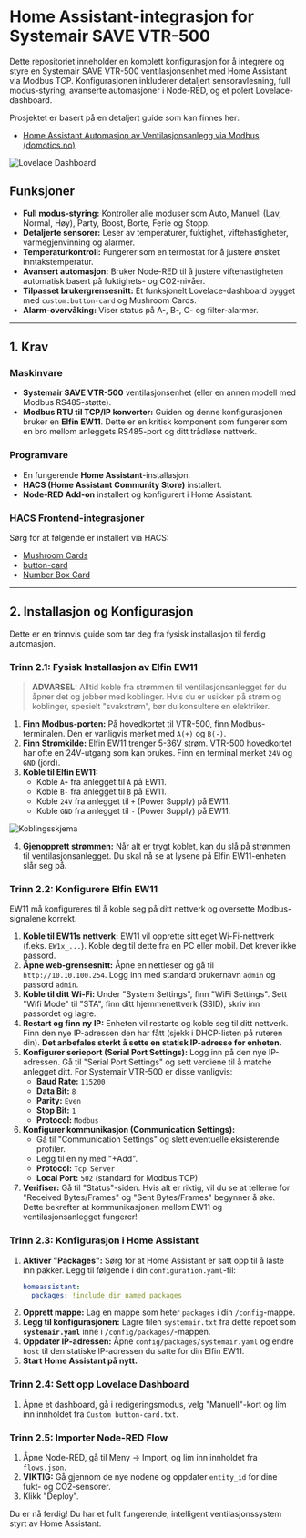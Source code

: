 # Home Assistant-integrasjon for Systemair SAVE VTR-500

Dette repositoriet inneholder en komplett konfigurasjon for å integrere og styre en Systemair SAVE VTR-500 ventilasjonsenhet med Home Assistant via Modbus TCP. Konfigurasjonen inkluderer detaljert sensoravlesning, full modus-styring, avanserte automasjoner i Node-RED, og et polert Lovelace-dashboard.

Prosjektet er basert på en detaljert guide som kan finnes her:
*   [Home Assistant Automasjon av Ventilasjonsanlegg via Modbus (domotics.no)](https://www.domotics.no/post/home-assistant-automasjon-av-ventilasjonsanlegg-via-modbus)

![Lovelace Dashboard](screenshot.png)
<!-- Du bør erstatte screenshot.png med et faktisk bilde av ditt dashboard -->

## Funksjoner

*   **Full modus-styring:** Kontroller alle moduser som Auto, Manuell (Lav, Normal, Høy), Party, Boost, Borte, Ferie og Stopp.
*   **Detaljerte sensorer:** Leser av temperaturer, fuktighet, viftehastigheter, varmegjenvinning og alarmer.
*   **Temperaturkontroll:** Fungerer som en termostat for å justere ønsket inntakstemperatur.
*   **Avansert automasjon:** Bruker Node-RED til å justere viftehastigheten automatisk basert på fuktighets- og CO2-nivåer.
*   **Tilpasset brukergrensesnitt:** Et funksjonelt Lovelace-dashboard bygget med `custom:button-card` og Mushroom Cards.
*   **Alarm-overvåking:** Viser status på A-, B-, C- og filter-alarmer.

---

## 1. Krav

### Maskinvare
*   **Systemair SAVE VTR-500** ventilasjonsenhet (eller en annen modell med Modbus RS485-støtte).
*   **Modbus RTU til TCP/IP konverter:** Guiden og denne konfigurasjonen bruker en **Elfin EW11**. Dette er en kritisk komponent som fungerer som en bro mellom anleggets RS485-port og ditt trådløse nettverk.

### Programvare
*   En fungerende **Home Assistant**-installasjon.
*   **HACS (Home Assistant Community Store)** installert.
*   **Node-RED Add-on** installert og konfigurert i Home Assistant.

### HACS Frontend-integrasjoner
Sørg for at følgende er installert via HACS:
*   [Mushroom Cards](https://github.com/piitaya/lovelace-mushroom)
*   [button-card](https://github.com/custom-cards/button-card)
*   [Number Box Card](https://github.com/htmlchinchilla/numberbox-card)

---

## 2. Installasjon og Konfigurasjon

Dette er en trinnvis guide som tar deg fra fysisk installasjon til ferdig automasjon.

### Trinn 2.1: Fysisk Installasjon av Elfin EW11

> **ADVARSEL:** Alltid koble fra strømmen til ventilasjonsanlegget før du åpner det og jobber med koblinger. Hvis du er usikker på strøm og koblinger, spesielt "svakstrøm", bør du konsultere en elektriker.

1.  **Finn Modbus-porten:** På hovedkortet til VTR-500, finn Modbus-terminalen. Den er vanligvis merket med `A(+)` og `B(-)`.
2.  **Finn Strømkilde:** Elfin EW11 trenger 5-36V strøm. VTR-500 hovedkortet har ofte en 24V-utgang som kan brukes. Finn en terminal merket `24V` og `GND` (jord).
3.  **Koble til Elfin EW11:**
    *   Koble `A+` fra anlegget til `A` på EW11.
    *   Koble `B-` fra anlegget til `B` på EW11.
    *   Koble `24V` fra anlegget til `+` (Power Supply) på EW11.
    *   Koble `GND` fra anlegget til `-` (Power Supply) på EW11.

<!-- Foreslå å legge til bilde av koblingsskjema her, likt det du har i guiden -->
![Koblingsskjema](wiring_diagram.png)

4.  **Gjenopprett strømmen:** Når alt er trygt koblet, kan du slå på strømmen til ventilasjonsanlegget. Du skal nå se at lysene på Elfin EW11-enheten slår seg på.

### Trinn 2.2: Konfigurere Elfin EW11

EW11 må konfigureres til å koble seg på ditt nettverk og oversette Modbus-signalene korrekt.

1.  **Koble til EW11s nettverk:** EW11 vil opprette sitt eget Wi-Fi-nettverk (f.eks. `EW1x_...`). Koble deg til dette fra en PC eller mobil. Det krever ikke passord.
2.  **Åpne web-grensesnitt:** Åpne en nettleser og gå til `http://10.10.100.254`. Logg inn med standard brukernavn `admin` og passord `admin`.
3.  **Koble til ditt Wi-Fi:** Under "System Settings", finn "WiFi Settings". Sett "Wifi Mode" til "STA", finn ditt hjemmenettverk (SSID), skriv inn passordet og lagre.
4.  **Restart og finn ny IP:** Enheten vil restarte og koble seg til ditt nettverk. Finn den nye IP-adressen den har fått (sjekk i DHCP-listen på ruteren din). **Det anbefales sterkt å sette en statisk IP-adresse for enheten.**
5.  **Konfigurer serieport (Serial Port Settings):** Logg inn på den nye IP-adressen. Gå til "Serial Port Settings" og sett verdiene til å matche anlegget ditt. For Systemair VTR-500 er disse vanligvis:
    *   **Baud Rate:** `115200`
    *   **Data Bit:** `8`
    *   **Parity:** `Even`
    *   **Stop Bit:** `1`
    *   **Protocol:** `Modbus`
6.  **Konfigurer kommunikasjon (Communication Settings):**
    *   Gå til "Communication Settings" og slett eventuelle eksisterende profiler.
    *   Legg til en ny med "+Add".
    *   **Protocol:** `Tcp Server`
    *   **Local Port:** `502` (standard for Modbus TCP)
7.  **Verifiser:** Gå til "Status"-siden. Hvis alt er riktig, vil du se at tellerne for "Received Bytes/Frames" og "Sent Bytes/Frames" begynner å øke. Dette bekrefter at kommunikasjonen mellom EW11 og ventilasjonsanlegget fungerer!

### Trinn 2.3: Konfigurasjon i Home Assistant

1.  **Aktiver "Packages":** Sørg for at Home Assistant er satt opp til å laste inn pakker. Legg til følgende i din `configuration.yaml`-fil:
    ```yaml
    homeassistant:
      packages: !include_dir_named packages
    ```
2.  **Opprett mappe:** Lag en mappe som heter `packages` i din `/config`-mappe.
3.  **Legg til konfigurasjonen:** Lagre filen `systemair.txt` fra dette repoet som **`systemair.yaml`** inne i `/config/packages/`-mappen.
4.  **Oppdater IP-adressen:** Åpne `config/packages/systemair.yaml` og endre `host` til den statiske IP-adressen du satte for din Elfin EW11.
5.  **Start Home Assistant på nytt.**

### Trinn 2.4: Sett opp Lovelace Dashboard

1.  Åpne et dashboard, gå i redigeringsmodus, velg "Manuell"-kort og lim inn innholdet fra `Custom button-card.txt`.

### Trinn 2.5: Importer Node-RED Flow

1.  Åpne Node-RED, gå til Meny -> Import, og lim inn innholdet fra `flows.json`.
2.  **VIKTIG:** Gå gjennom de nye nodene og oppdater `entity_id` for dine fukt- og CO2-sensorer.
3.  Klikk "Deploy".

Du er nå ferdig! Du har et fullt fungerende, intelligent ventilasjonssystem styrt av Home Assistant.